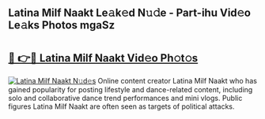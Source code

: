 ## Latina Milf Naakt Le𝚊k𝚎d N𝚞𝚍e - Part-ihu Vid𝚎o Le𝚊ks Photos mgaSz

# <h2><a href="http://fb7dzv.evod.top/?m=Latina+Milf+Naakt">🔗 👉🔴 Latina Milf Naakt Vid𝚎o Ph𝚘t𝚘s</a></h2>

[![Latina Milf Naakt N𝚞d𝚎s](https://i.imgur.com/8V9OHl7.gif)](http://fb7dzv.evod.top/?m=Latina+Milf+Naakt)
Online content creator Latina Milf Naakt who has gained popularity for posting lifestyle and dance-related content, including solo and collaborative dance trend performances and mini vlogs. Public figures Latina Milf Naakt are often seen as targets of political attacks. 
